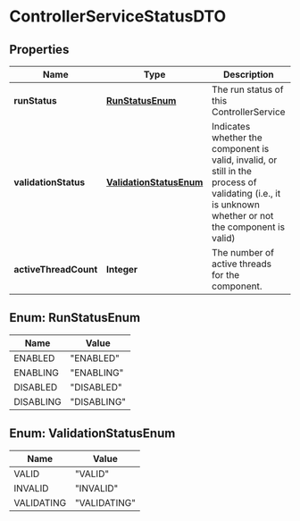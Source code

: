 

# ControllerServiceStatusDTO

## Properties

Name | Type | Description | Notes
------------ | ------------- | ------------- | -------------
**runStatus** | [**RunStatusEnum**](#RunStatusEnum) | The run status of this ControllerService |  [optional]
**validationStatus** | [**ValidationStatusEnum**](#ValidationStatusEnum) | Indicates whether the component is valid, invalid, or still in the process of validating (i.e., it is unknown whether or not the component is valid) |  [optional]
**activeThreadCount** | **Integer** | The number of active threads for the component. |  [optional]



## Enum: RunStatusEnum

Name | Value
---- | -----
ENABLED | &quot;ENABLED&quot;
ENABLING | &quot;ENABLING&quot;
DISABLED | &quot;DISABLED&quot;
DISABLING | &quot;DISABLING&quot;



## Enum: ValidationStatusEnum

Name | Value
---- | -----
VALID | &quot;VALID&quot;
INVALID | &quot;INVALID&quot;
VALIDATING | &quot;VALIDATING&quot;



